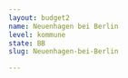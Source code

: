 ```yaml
---
layout: budget2
name: Neuenhagen bei Berlin
level: kommune
state: BB
slug: Neuenhagen-bei-Berlin

---
```



